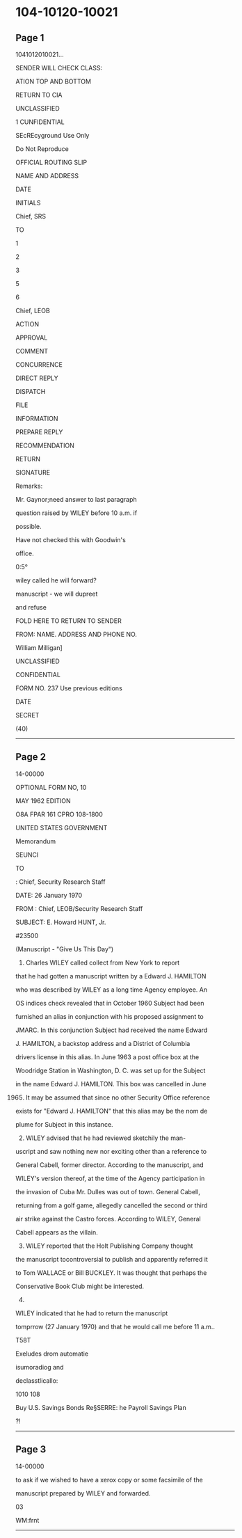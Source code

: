 # 104-10120-10021

## Page 1

1041012010021...

SENDER WILL CHECK CLASS:

ATION TOP AND BOTTOM

RETURN TO CIA

UNCLASSIFIED

1 CUNFIDENTIAL

SEcREcyground Use Only

Do Not Reproduce

OFFICIAL ROUTING SLIP

NAME AND ADDRESS

DATE

INITIALS

Chief, SRS

TO

1

2

3

5

6

Chief, LEOB

ACTION

APPROVAL

COMMENT

CONCURRENCE

DIRECT REPLY

DISPATCH

FILE

INFORMATION

PREPARE REPLY

RECOMMENDATION

RETURN

SIGNATURE

Remarks:

Mr. Gaynor;need answer to last paragraph

question raised by WILEY before 10 a.m. if

possible.

Have not checked this with Goodwin's

office.

0:5°

wiley called he will forward?

manuscript - we will dupreet

and refuse

FOLD HERE TO RETURN TO SENDER

FROM: NAME. ADDRESS AND PHONE NO.

William Milligan]

UNCLASSIFIED

CONFIDENTIAL

FORM NO. 237 Use previous editions

DATE

SECRET

(40)

---

## Page 2

14-00000

OPTIONAL FORM NO, 10

MAY 1962 EDITION

O8A FPAR 161 CPRO 108-1800

UNITED STATES GOVERNMENT

Memorandum

SEUNCI

TO

: Chief, Security Research Staff

DATE: 26 January 1970

FROM : Chief, LEOB/Security Research Staff

SUBJECT: E. Howard HUNT, Jr.

#23500

(Manuscript - "Give Us This Day")

1. Charles WILEY called collect from New York to report

that he had gotten a manuscript written by a Edward J. HAMILTON

who was described by WILEY as a long time Agency employee. An

OS indices check revealed that in October 1960 Subject had been

furnished an alias in conjunction with his proposed assignment to

JMARC. In this conjunction Subject had received the name Edward

J. HAMILTON, a backstop address and a District of Columbia

drivers license in this alias. In June 1963 a post office box at the

Woodridge Station in Washington, D. C. was set up for the Subject

in the name Edward J. HAMILTON. This box was cancelled in June

1965. It may be assumed that since no other Security Office reference

exists for "Edward J. HAMILTON" that this alias may be the nom de

plume for Subject in this instance.

2. WILEY advised that he had reviewed sketchily the man-

uscript and saw nothing new nor exciting other than a reference to

General Cabell, former director. According to the manuscript, and

WILEY's version thereof, at the time of the Agency participation in

the invasion of Cuba Mr. Dulles was out of town. General Cabell,

returning from a golf game, allegedly cancelled the second or third

air strike against the Castro forces. According to WILEY, General

Cabell appears as the villain.

3. WILEY reported that the Holt Publishing Company thought

the manuscript tocontroversial to publish and apparently referred it

to Tom WALLACE or Bill BUCKLEY. It was thought that perhaps the

Conservative Book Club might be interested.

4.

WILEY indicated that he had to return the manuscript

tomprrow (27 January 1970) and that he would call me before 11 a.m..

T58T

Exeludes drom automatie

isumoradiog and

declasstlicallo:

1010 108

Buy U.S. Savings Bonds Re§SERRE: he Payroll Savings Plan

?!

---

## Page 3

14-00000

to ask if we wished to have a xerox copy or some facsimile of the

manuscript prepared by WILEY and forwarded.

03

WM:frnt

---

